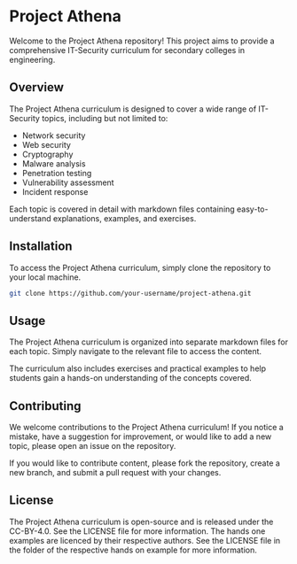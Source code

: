 # Project Athena

Welcome to the Project Athena repository! This project aims to provide a comprehensive IT-Security curriculum for secondary colleges in engineering.

## Overview

The Project Athena curriculum is designed to cover a wide range of IT-Security topics, including but not limited to: 

- Network security
- Web security
- Cryptography
- Malware analysis
- Penetration testing
- Vulnerability assessment
- Incident response

Each topic is covered in detail with markdown files containing easy-to-understand explanations, examples, and exercises.

## Installation

To access the Project Athena curriculum, simply clone the repository to your local machine.

```bash
git clone https://github.com/your-username/project-athena.git
```

## Usage
The Project Athena curriculum is organized into separate markdown files for each topic. Simply navigate to the relevant file to access the content.

The curriculum also includes exercises and practical examples to help students gain a hands-on understanding of the concepts covered.

## Contributing
We welcome contributions to the Project Athena curriculum! If you notice a mistake, have a suggestion for improvement, or would like to add a new topic, please open an issue on the repository.

If you would like to contribute content, please fork the repository, create a new branch, and submit a pull request with your changes.

## License
The Project Athena curriculum is open-source and is released under the CC-BY-4.0. See the LICENSE file for more information.
The hands one examples are licenced by their respective authors. See the LICENSE file in the folder of the respective hands on example for more information.
